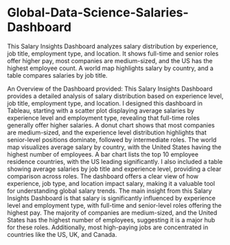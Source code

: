 # Global-Data-Science-Salaries-Dashboard
This Salary Insights Dashboard analyzes salary distribution by experience, job title, employment type, and location. It shows full-time and senior roles offer higher pay, most companies are medium-sized, and the US has the highest employee count. A world map highlights salary by country, and a table compares salaries by job title.

An Overview of the Dashboard provided: This Salary Insights Dashboard provides a detailed analysis of salary distribution based on experience level, job title, employment type, and location. I designed this dashboard in Tableau, starting with a scatter plot displaying average salaries by experience level and employment type, revealing that full-time roles generally offer higher salaries. A donut chart shows that most companies are medium-sized, and the experience level distribution highlights that senior-level positions dominate, followed by intermediate roles. The world map visualizes average salary by country, with the United States having the highest number of employees. A bar chart lists the top 10 employee residence countries, with the US leading significantly. I also included a table showing average salaries by job title and experience level, providing a clear comparison across roles. The dashboard offers a clear view of how experience, job type, and location impact salary, making it a valuable tool for understanding global salary trends. The main insight from this Salary Insights Dashboard is that salary is significantly influenced by experience level and employment type, with full-time and senior-level roles offering the highest pay. The majority of companies are medium-sized, and the United States has the highest number of employees, suggesting it is a major hub for these roles. Additionally, most high-paying jobs are concentrated in countries like the US, UK, and Canada.



